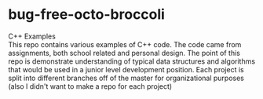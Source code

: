 # bug-free-octo-broccoli
C++ Examples  
This repo contains various examples of C++ code.
The code came from assignments, both school related and personal design.
The point of this repo is demonstrate understanding of typical data structures and algorithms
that would be used in a junior level development position.
  Each project is split into different branches off of the master for organizational purposes (also I didn't want to make a repo for each project)
